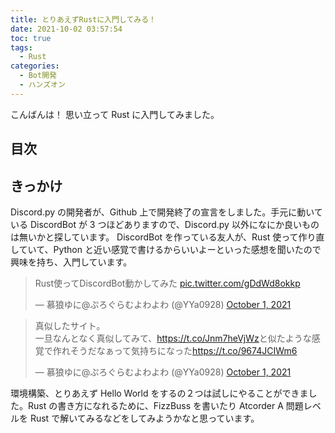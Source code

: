 ```yaml
---
title: とりあえずRustに入門してみる！
date: 2021-10-02 03:57:54
toc: true
tags:
  - Rust
categories:
  - Bot開発
  - ハンズオン
---
```


<!-- textlint-disable -->

こんばんは！
思い立って Rust に入門してみました。

## 目次

<!-- toc -->

<!--more-->

## きっかけ

Discord.py の開発者が、Github 上で開発終了の宣言をしました。手元に動いている DiscordBot が 3 つほどありますので、Discord.py 以外になにか良いものは無いかと探しています。
DiscordBot を作っている友人が、Rust 使って作り直していて、Python と近い感覚で書けるからいいよーといった感想を聞いたので興味を持ち、入門しています。

<blockquote class="twitter-tweet"><p lang="ja" dir="ltr">Rust使ってDiscordBot動かしてみた <a href="https://t.co/gDdWd8okkp">pic.twitter.com/gDdWd8okkp</a></p>&mdash; 慕狼ゆに@ぷろぐらむよわよわ (@YYa0928) <a href="https://twitter.com/YYa0928/status/1443957594897326083?ref_src=twsrc%5Etfw">October 1, 2021</a></blockquote> <script async src="https://platform.twitter.com/widgets.js" charset="utf-8"></script>

<blockquote class="twitter-tweet"><p lang="ja" dir="ltr">真似したサイト。<br>一旦なんとなく真似してみて、<a href="https://t.co/Jnm7heVjWz">https://t.co/Jnm7heVjWz</a>と似たような感覚で作れそうだなぁって気持ちになった<a href="https://t.co/9674JCIWm6">https://t.co/9674JCIWm6</a></p>&mdash; 慕狼ゆに@ぷろぐらむよわよわ (@YYa0928) <a href="https://twitter.com/YYa0928/status/1443957866549768199?ref_src=twsrc%5Etfw">October 1, 2021</a></blockquote> <script async src="https://platform.twitter.com/widgets.js" charset="utf-8"></script>

環境構築、とりあえず Hello World をするの２つは試しにやることができました。Rust の書き方になれるために、FizzBuss を書いたり Atcorder A 問題レベルを Rust で解いてみるなどをしてみようかなと思っています。
